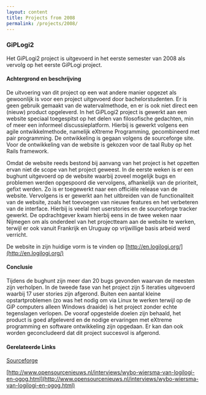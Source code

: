 ```yaml
---
layout: content
title: Projects from 2008
permalink: /projects/2008/
---
```


### GiPLogi2 ###

Het GiPLogi2 project is uitgevoerd in het eerste semester van 2008 als vervolg op het eerste GiPLogi project.

#### Achtergrond en beschrijving ####

De uitvoering van dit project op een wat andere manier opgezet als gewoonlijk is voor een project uitgevoerd door bachelorstudenten. Er is geen gebruik gemaakt van de watervalmethode, en er is ook niet direct een (nieuw) product opgeleverd. In het GiPLogi2 project is gewerkt aan een website speciaal toegespitst op het delen van filosofische gedachten, min of meer een informeel discussieplatform. Hierbij is gewerkt volgens een agile ontwikkelmethode, namelijk eXtreme Programming, gecombineerd met pair programming. De ontwikkeling is gegaan volgens de sourceforge site. Voor de ontwikkeling van de website is gekozen voor de taal Ruby op het Rails framework.

Omdat de website reeds bestond bij aanvang van het project is het opzetten ervan niet de scope van het project geweest. In de eerste weken is er een bughunt uitgevoerd op de website waarbij zoveel mogelijk bugs en problemen werden opgespoord die vervolgens, afhankelijk van de prioriteit, gefixt werden. Zo is er toegewerkt naar een officiële release van de website. Vervolgens is er gewerkt aan het uitbreiden van de functionaliteit van de website, zoals het toevoegen van nieuwe features en het verbeteren van de interface. Hierbij is veelal met userstories en de sourceforge tracker gewerkt. De opdrachtgever kwam hierbij eens in de twee weken naar Nijmegen om als onderdeel van het projectteam aan de website te werken, terwijl er ook vanuit Frankrijk en Uruguay op vrijwillige basis arbeid werd verricht.

De website in zijn huidige vorm is te vinden op [http://en.logilogi.org/](http://en.logilogi.org/)

#### Conclusie ####

Tijdens de bughunt zijn meer dan 20 bugs gevonden waarvan de meesten zijn verholpen. In de tweede fase van het project zijn 5 iteraties uitgevoerd waarbij 17 user stories zijn afgerond. Buiten een aantal kleine opstartproblemen (zo was het nodig om via Linux te werken terwijl op de GiP computers alleen Windows draaide) is het project zonder echte tegenslagen verlopen. De vooraf opgestelde doelen zijn behaald, het product is goed afgeleverd en de nodige ervaringen met eXtreme programming en software ontwikkeling zijn opgedaan. Er kan dan ook worden geconcludeerd dat dit project succesvol is afgerond.

#### Gerelateerde Links ####
[Sourceforge](http://sourceforge.net/projects/logilogi/)

[http://www.opensourcenieuws.nl/interviews/wybo-wiersma-van-logilogi-en-ogog.html](http://www.opensourcenieuws.nl/interviews/wybo-wiersma-van-logilogi-en-ogog.html)

